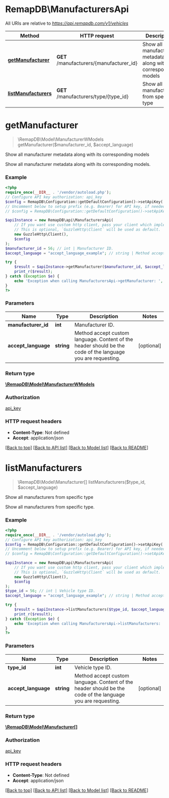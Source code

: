 # RemapDB\ManufacturersApi

All URIs are relative to *https://api.remapdb.com/v1/vehicles*

Method | HTTP request | Description
------------- | ------------- | -------------
[**getManufacturer**](ManufacturersApi.md#getmanufacturer) | **GET** /manufacturers/{manufacturer_id} | Show all manufacturer metadata along with its corresponding models
[**listManufacturers**](ManufacturersApi.md#listmanufacturers) | **GET** /manufacturers/type/{type_id} | Show all manufacturers from specific type

# **getManufacturer**
> \RemapDB\Model\ManufacturerWModels getManufacturer($manufacturer_id, $accept_language)

Show all manufacturer metadata along with its corresponding models

Show all manufacturer metadata along with its corresponding models.

### Example
```php
<?php
require_once(__DIR__ . '/vendor/autoload.php');
// Configure API key authorization: api_key
$config = RemapDB\Configuration::getDefaultConfiguration()->setApiKey('x-api-key', 'YOUR_API_KEY');
// Uncomment below to setup prefix (e.g. Bearer) for API key, if needed
// $config = RemapDB\Configuration::getDefaultConfiguration()->setApiKeyPrefix('x-api-key', 'Bearer');

$apiInstance = new RemapDB\api\ManufacturersApi(
    // If you want use custom http client, pass your client which implements `GuzzleHttp\ClientInterface`.
    // This is optional, `GuzzleHttp\Client` will be used as default.
    new GuzzleHttp\Client(),
    $config
);
$manufacturer_id = 56; // int | Manufacturer ID.
$accept_language = "accept_language_example"; // string | Method accept custom language. Content of the header should be the code of the language you are requesting.

try {
    $result = $apiInstance->getManufacturer($manufacturer_id, $accept_language);
    print_r($result);
} catch (Exception $e) {
    echo 'Exception when calling ManufacturersApi->getManufacturer: ', $e->getMessage(), PHP_EOL;
}
?>
```

### Parameters

Name | Type | Description  | Notes
------------- | ------------- | ------------- | -------------
 **manufacturer_id** | **int**| Manufacturer ID. |
 **accept_language** | **string**| Method accept custom language. Content of the header should be the code of the language you are requesting. | [optional]

### Return type

[**\RemapDB\Model\ManufacturerWModels**](../Model/ManufacturerWModels.md)

### Authorization

[api_key](../../README.md#api_key)

### HTTP request headers

 - **Content-Type**: Not defined
 - **Accept**: application/json

[[Back to top]](#) [[Back to API list]](../../README.md#documentation-for-api-endpoints) [[Back to Model list]](../../README.md#documentation-for-models) [[Back to README]](../../README.md)

# **listManufacturers**
> \RemapDB\Model\Manufacturer[] listManufacturers($type_id, $accept_language)

Show all manufacturers from specific type

Show all manufacturers from specific type.

### Example
```php
<?php
require_once(__DIR__ . '/vendor/autoload.php');
// Configure API key authorization: api_key
$config = RemapDB\Configuration::getDefaultConfiguration()->setApiKey('x-api-key', 'YOUR_API_KEY');
// Uncomment below to setup prefix (e.g. Bearer) for API key, if needed
// $config = RemapDB\Configuration::getDefaultConfiguration()->setApiKeyPrefix('x-api-key', 'Bearer');

$apiInstance = new RemapDB\api\ManufacturersApi(
    // If you want use custom http client, pass your client which implements `GuzzleHttp\ClientInterface`.
    // This is optional, `GuzzleHttp\Client` will be used as default.
    new GuzzleHttp\Client(),
    $config
);
$type_id = 56; // int | Vehicle type ID.
$accept_language = "accept_language_example"; // string | Method accept custom language. Content of the header should be the code of the language you are requesting.

try {
    $result = $apiInstance->listManufacturers($type_id, $accept_language);
    print_r($result);
} catch (Exception $e) {
    echo 'Exception when calling ManufacturersApi->listManufacturers: ', $e->getMessage(), PHP_EOL;
}
?>
```

### Parameters

Name | Type | Description  | Notes
------------- | ------------- | ------------- | -------------
 **type_id** | **int**| Vehicle type ID. |
 **accept_language** | **string**| Method accept custom language. Content of the header should be the code of the language you are requesting. | [optional]

### Return type

[**\RemapDB\Model\Manufacturer[]**](../Model/Manufacturer.md)

### Authorization

[api_key](../../README.md#api_key)

### HTTP request headers

 - **Content-Type**: Not defined
 - **Accept**: application/json

[[Back to top]](#) [[Back to API list]](../../README.md#documentation-for-api-endpoints) [[Back to Model list]](../../README.md#documentation-for-models) [[Back to README]](../../README.md)

